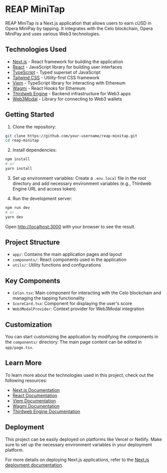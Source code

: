 # REAP MiniTap

REAP MiniTap is a Next.js application that allows users to earn cUSD in Opera MiniPay by tapping. It integrates with the Celo blockchain, Opera MiniPay and uses various Web3 technologies.

## Technologies Used

- [Next.js](https://nextjs.org/) - React framework for building the application
- [React](https://reactjs.org/) - JavaScript library for building user interfaces
- [TypeScript](https://www.typescriptlang.org/) - Typed superset of JavaScript
- [Tailwind CSS](https://tailwindcss.com/) - Utility-first CSS framework
- [Viem](https://viem.sh/) - TypeScript library for interacting with Ethereum
- [Wagmi](https://wagmi.sh/) - React Hooks for Ethereum
- [Thirdweb Engine](https://thirdweb.com/engine) - Backend infrastructure for Web3 apps
- [Web3Modal](https://web3modal.com/) - Library for connecting to Web3 wallets

## Getting Started

1. Clone the repository:

```bash
git clone https://github.com/your-username/reap-minitap.git
cd reap-minitap
```

2. Install dependencies:

```bash
npm install
# or
yarn install
```

3. Set up environment variables:
   Create a `.env.local` file in the root directory and add necessary environment variables (e.g., Thirdweb Engine URL and access token).

4. Run the development server:

```bash
npm run dev
# or
yarn dev
```

Open [http://localhost:3000](http://localhost:3000) with your browser to see the result.

## Project Structure

- `app/`: Contains the main application pages and layout
- `components/`: React components used in the application
- `utils/`: Utility functions and configurations

## Key Components

- `Celon.tsx`: Main component for interacting with the Celo blockchain and managing the tapping functionality
- `ScoreCard.tsx`: Component for displaying the user's score
- `Web3ModalProvider`: Context provider for Web3Modal integration

## Customization

You can start customizing the application by modifying the components in the `components/` directory. The main page content can be edited in `app/page.tsx`.

## Learn More

To learn more about the technologies used in this project, check out the following resources:

- [Next.js Documentation](https://nextjs.org/docs)
- [React Documentation](https://reactjs.org/docs)
- [Viem Documentation](https://viem.sh/)
- [Wagmi Documentation](https://wagmi.sh/)
- [Thirdweb Engine Documentation](https://portal.thirdweb.com/engine)

## Deployment

This project can be easily deployed on platforms like Vercel or Netlify. Make sure to set up the necessary environment variables in your deployment platform.

For more details on deploying Next.js applications, refer to the [Next.js deployment documentation](https://nextjs.org/docs/deployment).
